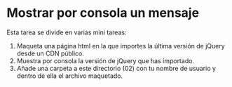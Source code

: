 
Mostrar por consola un mensaje
========================

Esta tarea se divide en varias mini tareas:

1. Maqueta una página html en la que importes la última versión de jQuery desde un CDN público.
2. Muestra por consola la versión de jQuery que has importado.
3. Añade una carpeta a este directorio (02) con tu nombre de usuario y dentro de ella el archivo maquetado.

